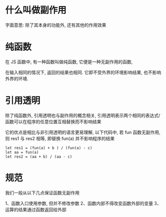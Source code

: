 # 什么叫做副作用

字面意思: 除了其本身的功能外, 还有其他的作用效果

# 纯函数
在 JS 函数中, 有一种函数叫做纯函数, 它便是一种无副作用的函数, 

在输入相同的情况下, 返回的结果也相同. 它即不受外界的环境影响结果, 也不影响外界的环境.

# 引用透明
除了纯函数外, 引用透明也与副作用的概念相关, 引用透明表示两个相同的表达式/函数可以在程序的任意位置互相替换而不影响结果

它的优点是相比与非引用透明的语言更易理解,  以下代码中, 若 fun 函数无副作用, 则 res1 与 res2 相等, 即替换 fun(a) 并不影响程序的结果

```
let res1 = (fun(a) + b ) / (fun(a) - c)
let aa = fun(a)
let res2 = (aa + b) / (aa - c)
```

# 规范
我们一般从以下几点保证函数无副作用

1、函数入口使用参数, 但并不修改参数
2、函数内部不得改变函数外部的变量
3、运算的结果通过函数返回给外部
